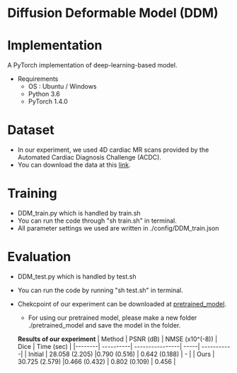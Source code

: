 # Diffusion Deformable Model (DDM)


Implementation
===============
A PyTorch implementation of deep-learning-based model.
* Requirements
  * OS : Ubuntu / Windows
  * Python 3.6
  * PyTorch 1.4.0

Dataset
===============
* In our experiment, we used 4D cardiac MR scans provided by the Automated Cardiac Diagnosis Challenge (ACDC). 
* You can download the data at this [link](https://acdc.creatis.insa-lyon.fr/description/databases.html).

Training
===============
* DDM_train.py which is handled by train.sh
* You can run the code through "sh train.sh" in terminal.
* All parameter settings we used are written in ./config/DDM_train.json

Evaluation
===============
* DDM_test.py which is handled by test.sh
* You can run the code by running "sh test.sh" in terminal.
* Chekcpoint of our experiment can be downloaded at [pretrained_model](https://drive.google.com/drive/folders/1fBTqdPXeSaFguXwu0bUOtfYHMTecemmL?usp=sharing).
  * For using our pretrained model, please make a new folder ./pretrained_model and save the model in the folder.

  **Results of our experiment**
  | Method | PSNR (dB) | NMSE (x10^(-8)) | Dice | Time (sec) |
  |--------| ----------| ----------------| -----| -----------|
  | Initial | 28.058 (2.205) |0.790 (0.516) | 0.642 (0.188) | - |
  | Ours    | 30.725 (2.579) |0.466 (0.432) | 0.802 (0.109) | 0.456 |
